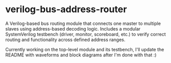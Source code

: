 # verilog-bus-address-router
A Verilog-based bus routing module that connects one master to multiple slaves using address-based decoding logic. Includes a modular SystemVerilog testbench (driver, monitor, scoreboard, etc.) to verify correct routing and functionality across defined address ranges.


Currently working on the top-level module and its testbench, I'll update the README with waveforms and block diagrams after I'm done with that :)
